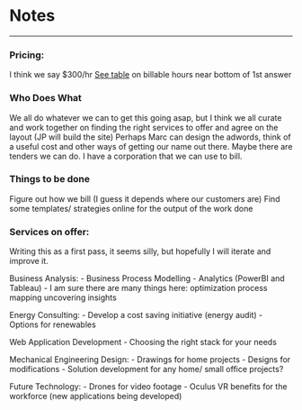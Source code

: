 # Notes

___

### Pricing:
I think we say $300/hr
[See table](https://www.quora.com/How-much-do-top-management-consulting-firms-charge-clients-per-consultant
) on billable hours near bottom of 1st answer


### Who Does What
We all do whatever we can to get this going asap, but I
think we all curate and work together on finding the right services to offer and
agree on the layout (JP will build the site)
Perhaps Marc can design the adwords, think of a useful cost and other ways of getting our name out there.
Maybe there are tenders we can do. I have a corporation that we can use to bill.


### Things to be done
Figure out how we bill (I guess it depends where our customers are)
Find some templates/ strategies online for the output of the work done

### Services on offer:

Writing this as a first pass, it seems silly, but hopefully I will iterate and improve it.

Business Analysis:
    - Business Process Modelling
    - Analytics (PowerBI and Tableau)
    - I am sure there are many things here:
        optimization
        process mapping
        uncovering insights

Energy Consulting:
    - Develop a cost saving initiative (energy audit)
    - Options for renewables


Web Application Development
    - Choosing the right stack for your needs

Mechanical Engineering Design:
    - Drawings for home projects
    - Designs for modifications
    - Solution development for any home/ small office projects?

Future Technology:
    - Drones for video footage
    - Oculus VR benefits for the workforce (new applications being developed)
